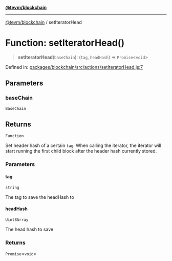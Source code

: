 [**@tevm/blockchain**](../README.md)

***

[@tevm/blockchain](../globals.md) / setIteratorHead

# Function: setIteratorHead()

> **setIteratorHead**(`baseChain`): (`tag`, `headHash`) => `Promise`\<`void`\>

Defined in: [packages/blockchain/src/actions/setIteratorHead.js:7](https://github.com/evmts/tevm-monorepo/blob/main/packages/blockchain/src/actions/setIteratorHead.js#L7)

## Parameters

### baseChain

`BaseChain`

## Returns

`Function`

Set header hash of a certain `tag`.
When calling the iterator, the iterator will start running the first child block after the header hash currently stored.

### Parameters

#### tag

`string`

The tag to save the headHash to

#### headHash

`Uint8Array`

The head hash to save

### Returns

`Promise`\<`void`\>
